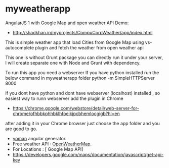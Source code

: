 # myweatherapp
AngularJS 1 with Google Map and open weather API 
Demo:
- http://shadkhan.in/myprojects/CompuCorpWeather/app/index.html

This is simple weather app that load Cities from Google Map using vs-autocomplete plugin and fetch the weather from open weather api

This one is without Grunt package you can directly run it under your server, I will create separate one with Node and Grunt with dependency.

To run this app you need a webserver 
If you have python installed run the below command in myweatherapp folder
python -m SimpleHTTPServer 8000

If you dont have python and dont have webserver (localhost) installed , so easiest way to runn webserver add the plugin in Chrome
- https://chrome.google.com/webstore/detail/web-server-for-chrome/ofhbbkphhbklhfoeikjpcbhemlocgigb?hl=en

after adding it in your Chrome browser just choose the app folder and you are good to go.



- [yoman](https://github.com/yeoman/yo) angular generator.
- Free weather API : [OpenWeatherMap](http://openweathermap.org/api ).
- For Locations : [ Google Map API]
- https://developers.google.com/maps/documentation/javascript/get-api-key


